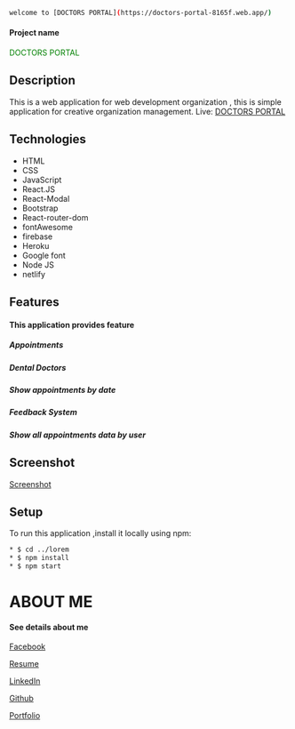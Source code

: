 ```bash
welcome to [DOCTORS PORTAL](https://doctors-portal-8165f.web.app/)
```
#### Project name 
<span style="color: green">  DOCTORS PORTAL </span>


## Description
This is a web application for web development organization , this is simple application for creative organization management.
Live: [DOCTORS PORTAL](https://doctors-portal-8165f.web.app/)


## Technologies

* HTML
* CSS
* JavaScript
* React.JS
* React-Modal
* Bootstrap
* React-router-dom
* fontAwesome
* firebase
* Heroku
* Google font
* Node JS
* netlify 

## Features
#### This application provides feature 

##### Appointments
##### Dental Doctors
##### Show appointments by date
##### Feedback System
##### Show all appointments data by user 


## Screenshot

[Screenshot](https://drive.google.com/drive/folders/1JJluqvxdLTw65Rnz6lgxPuy09NogPv_q?usp=sharing)

## Setup

To run this application ,install it locally using npm:
```bash
* $ cd ../lorem
* $ npm install
* $ npm start
```

# ABOUT ME
#### See details about me
[Facebook](https://www.facebook.com/md.muktarulkhanakash)

[Resume](https://drive.google.com/file/d/1X41QFDHFr8z2XFRPJzVo7Acig-WDUTkM/view)

[LinkedIn](https://www.linkedin.com/in/muktarul-khan-akash-r/)

[Github](https://github.com/Muktarul-Islam420)

[Portfolio](https://www.linkedin.com/in/muktarul-khan-akash-r/)
